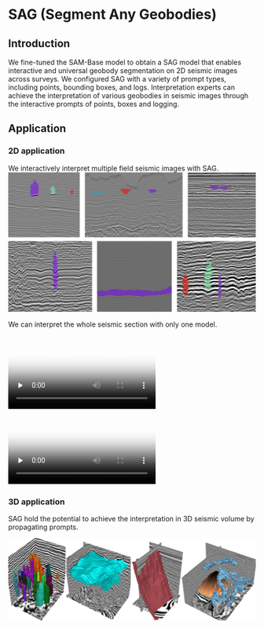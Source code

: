 # SAG (Segment Any Geobodies)

## Introduction
We fine-tuned the SAM-Base model to obtain a SAG model that enables interactive and universal geobody segmentation on 2D seismic images across surveys. We configured SAG with a variety of prompt types, including points, bounding boxes, and logs. Interpretation experts can achieve the interpretation of various geobodies in seismic images through the interactive prompts of points, boxes and logging.


## Application
### 2D application
We interactively interpret multiple field seismic images with SAG.
![2D application](./static/img/2D01.png "SAG on various seismic images with diverse geobodies")

We can interpret the whole seismic section with only one model.

<video id="video" controls="" preload="none" poster="video01">
<source id="mp4" src="./static/video/video01.mp4" type="video/mp4">
</video>


<video id="video" controls="" preload="none" poster="video02">
<source id="mp4" src="./static/video/video02.mp4" type="video/mp4">
</video>


### 3D application
SAG hold the potential to achieve the interpretation in 3D seismic volume by propagating prompts.

![3D application](./static/img/3D01.png "SAG used for 3D modelling of diverse geobodies")














